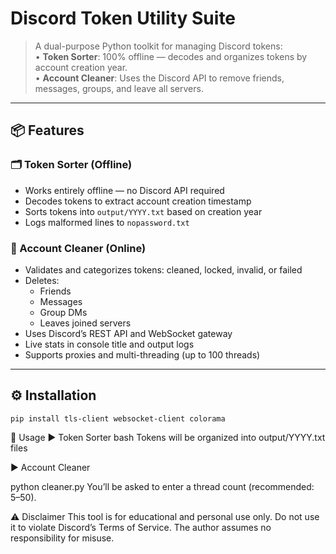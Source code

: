 # Discord Token Utility Suite

> A dual-purpose Python toolkit for managing Discord tokens:  
> • **Token Sorter**: 100% offline — decodes and organizes tokens by account creation year.  
> • **Account Cleaner**: Uses the Discord API to remove friends, messages, groups, and leave all servers.

---

## 📦 Features

### 🗂️ Token Sorter (Offline)
- Works entirely offline — no Discord API required
- Decodes tokens to extract account creation timestamp
- Sorts tokens into `output/YYYY.txt` based on creation year
- Logs malformed lines to `nopassword.txt`

### 🧹 Account Cleaner (Online)
- Validates and categorizes tokens: cleaned, locked, invalid, or failed
- Deletes:
  - Friends
  - Messages
  - Group DMs
  - Leaves joined servers
- Uses Discord’s REST API and WebSocket gateway
- Live stats in console title and output logs
- Supports proxies and multi-threading (up to 100 threads)

---

## ⚙️ Installation

```
pip install tls-client websocket-client colorama
```
🚀 Usage
▶️ Token Sorter
bash
Tokens will be organized into output/YYYY.txt files

▶️ Account Cleaner

python cleaner.py
You’ll be asked to enter a thread count (recommended: 5–50).

⚠️ Disclaimer
This tool is for educational and personal use only.
Do not use it to violate Discord’s Terms of Service.
The author assumes no responsibility for misuse.
